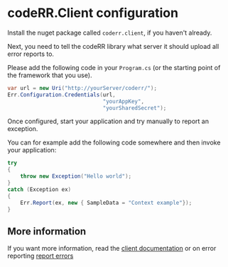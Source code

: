 codeRR.Client configuration
===========================

Install the nuget package called `coderr.client`, if you haven't already.

Next, you need to tell the codeRR library what server it should upload all error reports to.

Please add the following code in your `Program.cs` (or the starting point of the framework that you use).

```csharp
var url = new Uri("http://yourServer/coderr/");
Err.Configuration.Credentials(url, 
                              "yourAppKey", 
                              "yourSharedSecret");
```

Once configured, start your application and try manually to report an exception.

You can for example add the following code somewhere and then invoke your application:

```csharp
try
{
    throw new Exception("Hello world");
}
catch (Exception ex)
{
    Err.Report(ex, new { SampleData = "Context example"});
}
```

## More information

If you want more information, read the  [client documentation](index.md) or on error reporting [report errors](../../gettingstarted.md)
